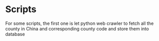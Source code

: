 # Scripts
For some scripts, the first one is let python web crawler to fetch all the county in China and corresponding county code and store them into database
